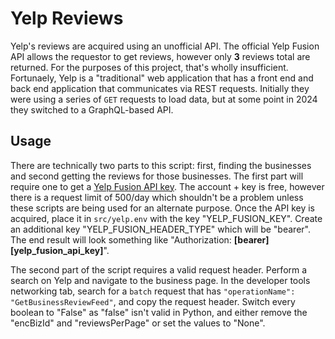 # Yelp Reviews

Yelp's reviews are acquired using an unofficial API. The official Yelp Fusion API allows the requestor to get reviews, however only **3** reviews total are returned. For the purposes of this project, that's wholly insufficient. Fortunaely, Yelp is a "traditional" web application that has a front end and back end application that communicates via REST requests. Initially they were using a series of `GET` requests to load data, but at some point in 2024 they switched to a GraphQL-based API.

## Usage

There are technically two parts to this script: first, finding the businesses and second getting the reviews for those businesses. The first part will require one to get a [Yelp Fusion API key](https://fusion.yelp.com/). The account + key is free, however there is a request limit of 500/day which shouldn't be a problem unless these scripts are being used for an alternate purpose. Once the API key is acquired, place it in `src/yelp.env` with the key "YELP_FUSION_KEY". Create an additional key "YELP_FUSION_HEADER_TYPE" which will be "bearer". The end result will look something like "Authorization: **\[bearer\]** **\[yelp_fusion_api_key\]**". 

The second part of the script requires a valid request header. Perform a search on Yelp and navigate to the business page. In the developer tools networking tab, search for a `batch` request that has `"operationName": "GetBusinessReviewFeed"`, and copy the request header. Switch every boolean to "False" as "false" isn't valid in Python, and either remove the "encBizId" and "reviewsPerPage" or set the values to "None". 